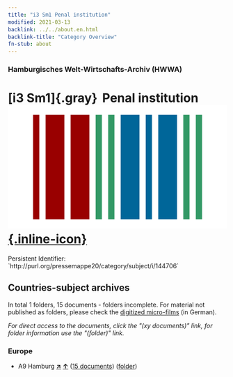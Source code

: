 ```yaml
---
title: "i3 Sm1 Penal institution"
modified: 2021-03-13
backlink: ../../about.en.html
backlink-title: "Category Overview"
fn-stub: about
---
```


### Hamburgisches Welt-Wirtschafts-Archiv (HWWA)

# [i3 Sm1]{.gray}&#8201; Penal institution &#160; [![Wikidata](/images/Wikidata-logo.svg "Wikidata"){.inline-icon}](http://www.wikidata.org/entity/Q104700146)

<div class="hint">Persistent Identifier: `http://purl.org/pressemappe20/category/subject/i/144706`</div>







## Countries-subject archives





In total 1 folders, 15 documents - folders incomplete.
For material not published as folders, please check the [digitized micro-films](/film/h1_sh.de.html) (in German).

_For direct access to the documents, click the "(xy documents)" link, for folder information use the "(folder)" link._



### Europe

- A9 Hamburg [**&nearr;**](../../../geo/i/140905/about.en.html "Hamburg (all folders)") [**&uarr;**](../../../geo/about.en.html#A9 "Country category system") (<a href="https://pm20.zbw.eu/iiifview/folder/sh/140905,144706" title="about: Hamburg : Penal institution" target="_blank">15 documents</a>) ([folder](../../../../folder/sh/1409xx/140905/1447xx/144706/about.en.html))









